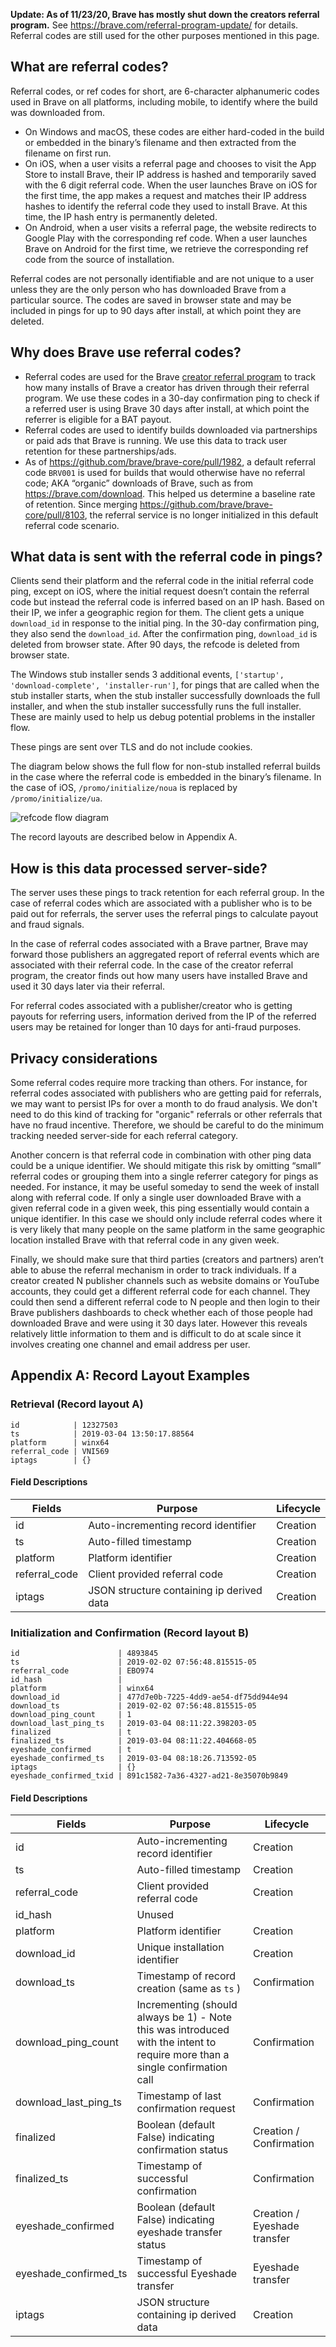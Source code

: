 **Update: As of 11/23/20, Brave has mostly shut down the creators referral program.** See https://brave.com/referral-program-update/ for details. Referral codes are still used for the other purposes mentioned in this page.

## What are referral codes?

Referral codes, or ref codes for short, are 6-character alphanumeric codes used in Brave on all platforms, including mobile, to identify where the build was downloaded from.

* On Windows and macOS, these codes are either hard-coded in the build or embedded in the binary’s filename and then extracted from the filename on first run.
* On iOS, when a user visits a referral page and chooses to visit the App Store to install Brave, their IP address is hashed and temporarily saved with the 6 digit referral code. When the user launches Brave on iOS for the first time, the app makes a request and matches their IP address hashes to identify the referral code they used to install Brave. At this time, the IP hash entry is permanently deleted.
* On Android, when a user visits a referral page, the website redirects to Google Play with the corresponding ref code. When a user launches Brave on Android for the first time, we retrieve the corresponding ref code from the source of installation.

Referral codes are not personally identifiable and are not unique to a user unless they are the only person who has downloaded Brave from a particular source. The codes are saved in browser state and may be included in pings for up to 90 days after install, at which point they are deleted.


## Why does Brave use referral codes?
* Referral codes are used for the Brave [creator referral program](https://brave.com/refer/) to track how many installs of Brave a creator has driven through their referral program. We use these codes in a 30-day confirmation ping to check if a referred user is using Brave 30 days after install, at which point the referrer is eligible for a BAT payout.
* Referral codes are used to identify builds downloaded via partnerships or paid ads that Brave is running. We use this data to track user retention for these partnerships/ads.
* As of https://github.com/brave/brave-core/pull/1982, a default referral code `BRV001` is used for builds that would otherwise have no referral code; AKA “organic” downloads of Brave, such as from https://brave.com/download. This helped us determine a baseline rate of retention. Since merging https://github.com/brave/brave-core/pull/8103, the referral service is no longer initialized in this default referral code scenario.

## What data is sent with the referral code in pings?

Clients send their platform and the referral code in the initial referral code ping, except on iOS, where the initial request doesn’t contain the referral code but instead the referral code is inferred based on an IP hash. Based on their IP, we infer a geographic region for them. The client gets a unique `download_id` in response to the initial ping. In the 30-day confirmation ping, they also send the `download_id`. After the confirmation ping, `download_id` is deleted from browser state. After 90 days, the refcode is deleted from browser state.

The Windows stub installer sends 3 additional events, `['startup', 'download-complete', 'installer-run']`, for pings that are called when the stub installer starts, when the stub installer successfully downloads the full installer, and when the stub installer successfully runs the full installer. These are mainly used to help us debug potential problems in the installer flow.

These pings are sent over TLS and do not include cookies.

The diagram below shows the full flow for non-stub installed referral builds in the case where the referral code is embedded in the binary’s filename. In the case of iOS, `/promo/initialize/noua` is replaced by `/promo/initialize/ua`.

![refcode flow diagram](https://i.imgur.com/KQx2P67.png)

The record layouts are described below in Appendix A.


## How is this data processed server-side?

The server uses these pings to track retention for each referral group. In the case of referral codes which are associated with a publisher who is to be paid out for referrals, the server uses the referral pings to calculate payout and fraud signals. 

In the case of referral codes associated with a Brave partner, Brave may forward those publishers an aggregated report of referral events which are associated with their referral code. In the case of the creator referral program, the creator finds out how many users have installed Brave and used it 30 days later via their referral.


For referral codes associated with a publisher/creator who is getting payouts for referring users, information derived from the IP of the referred users may be retained for longer than 10 days for anti-fraud purposes. 

## Privacy considerations

Some referral codes require more tracking than others. For instance, for referral codes associated with publishers who are getting paid for referrals, we may want to persist IPs for over a month to do fraud analysis. We don't need to do this kind of tracking for "organic" referrals or other referrals that have no fraud incentive. Therefore, we should be careful to do the minimum tracking needed server-side for each referral category.

Another concern is that referral code in combination with other ping data could be a unique identifier. We should mitigate this risk by omitting “small” referral codes or grouping them into a single referrer category for pings as needed. For instance, it may be useful someday to send the week of install along with referral code. If only a single user downloaded Brave with a given referral code in a given week, this ping essentially would contain a unique identifier. In this case we should only include referral codes where it is very likely that many people on the same platform in the same geographic location installed Brave with that referral code in any given week.

Finally, we should make sure that third parties (creators and partners) aren’t able to abuse the referral mechanism in order to track individuals. If a creator created N publisher channels such as website domains or YouTube accounts, they could get a different referral code for each channel. They could then send a different referral code to N people and then login to their Brave publishers dashboards to check whether each of those people had downloaded Brave and were using it 30 days later. However this reveals relatively little information to them and is difficult to do at scale since it involves creating one channel and email address per user.

## Appendix A: Record Layout Examples

### Retrieval (Record layout A)

```
id            | 12327503
ts            | 2019-03-04 13:50:17.88564
platform      | winx64
referral_code | VNI569
iptags        | {}
```

#### Field Descriptions

Fields | Purpose | Lifecycle
------ | ------- | ---------
id | Auto-incrementing record identifier | Creation
ts | Auto-filled timestamp | Creation
platform | Platform identifier | Creation
referral_code | Client provided referral code | Creation
iptags | JSON structure containing ip derived data | Creation

### Initialization and Confirmation (Record layout B)

```
id                      | 4893845
ts                      | 2019-02-02 07:56:48.815515-05
referral_code           | EBO974
id_hash                 |
platform                | winx64
download_id             | 477d7e0b-7225-4dd9-ae54-df75dd944e94
download_ts             | 2019-02-02 07:56:48.815515-05
download_ping_count     | 1
download_last_ping_ts   | 2019-03-04 08:11:22.398203-05
finalized               | t
finalized_ts            | 2019-03-04 08:11:22.404668-05
eyeshade_confirmed      | t
eyeshade_confirmed_ts   | 2019-03-04 08:18:26.713592-05
iptags                  | {}
eyeshade_confirmed_txid | 891c1582-7a36-4327-ad21-8e35070b9849
```

#### Field Descriptions

Fields | Purpose | Lifecycle
------ | ------- | ---------
id | Auto-incrementing record identifier | Creation
ts | Auto-filled timestamp | Creation
referral_code | Client provided referral code | Creation
id_hash | Unused
platform | Platform identifier | Creation
download_id | Unique installation identifier | Creation
download_ts | Timestamp of record creation (same as `ts` ) | Confirmation
download_ping_count | Incrementing (should always be 1) - Note this was introduced with the intent to require more than a single confirmation call | Confirmation
download_last_ping_ts | Timestamp of last confirmation request | Confirmation
finalized | Boolean (default False) indicating confirmation status | Creation / Confirmation
finalized_ts | Timestamp of successful confirmation | Confirmation
eyeshade_confirmed | Boolean (default False) indicating eyeshade transfer status | Creation / Eyeshade transfer
eyeshade_confirmed_ts | Timestamp of successful Eyeshade transfer | Eyeshade transfer
iptags | JSON structure containing ip derived data | Creation


